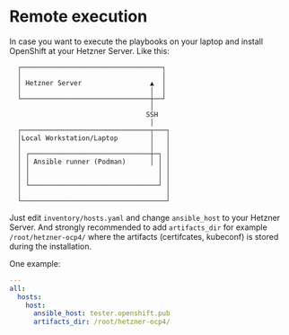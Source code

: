 # Remote execution

In case you want to execute the playbooks on your laptop and install OpenShift at your Hetzner Server. Like this:

```
  ┌───────────────────────────────────┐
  │                                   │
  │ Hetzner Server                 ▲  │
  │                                │  │
  └────────────────────────────────┼──┘
                                   │
                                  SSH
                                   │
  ┌────────────────────────────────┬───┐
  │Local Workstation/Laptop        │   │
  │                                │   │
  │ ┌──────────────────────────────┼─┐ │
  │ │ Ansible runner (Podman)      │ │ │
  │ │                                │ │
  │ │                                │ │
  │ └────────────────────────────────┘ │
  │                                    │
  └────────────────────────────────────┘
```


Just edit `inventory/hosts.yaml` and change `ansible_host` to your Hetzner Server. And strongly recommended to add `artifacts_dir` for example `/root/hetzner-ocp4/` where the artifacts (certifcates, kubeconf) is stored during the installation.

One example:
```yaml
---
all:
  hosts:
    host:
      ansible_host: tester.openshift.pub
      artifacts_dir: /root/hetzner-ocp4/
```
